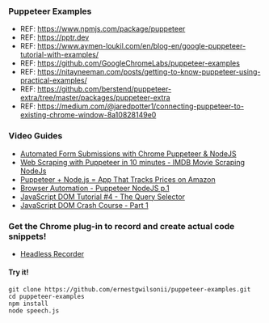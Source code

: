 ### Puppeteer Examples
- REF: https://www.npmjs.com/package/puppeteer
- REF: https://pptr.dev
- REF: https://www.aymen-loukil.com/en/blog-en/google-puppeteer-tutorial-with-examples/
- REF: https://github.com/GoogleChromeLabs/puppeteer-examples
- REF: https://nitayneeman.com/posts/getting-to-know-puppeteer-using-practical-examples/
- REF: https://github.com/berstend/puppeteer-extra/tree/master/packages/puppeteer-extra
- REF: https://medium.com/@jaredpotter1/connecting-puppeteer-to-existing-chrome-window-8a10828149e0

### Video Guides
- [Automated Form Submissions with Chrome Puppeteer & NodeJS](https://www.youtube.com/watch?v=6IOrp8HgnJU)
- [Web Scraping with Puppeteer in 10 minutes - IMDB Movie Scraping NodeJs](https://www.youtube.com/watch?v=4q9CNtwdawA)
- [Puppeteer + Node.js = App That Tracks Prices on Amazon](https://www.youtube.com/watch?v=1d1YSYzuRzU)
- [Browser Automation - Puppeteer NodeJS p.1](https://www.youtube.com/watch?v=xUqK8VFhu64)
- [JavaScript DOM Tutorial #4 - The Query Selector](https://www.youtube.com/watch?v=JlgLDfINXvY)
- [JavaScript DOM Crash Course - Part 1](https://www.youtube.com/watch?v=0ik6X4DJKCc)

### Get the Chrome plug-in to record and create actual code snippets!
- [Headless Recorder](https://chrome.google.com/webstore/detail/headless-recorder/djeegiggegleadkkbgopoonhjimgehda/related)

#### Try it!
```
git clone https://github.com/ernestgwilsonii/puppeteer-examples.git
cd puppeteer-examples
npm install
node speech.js
```